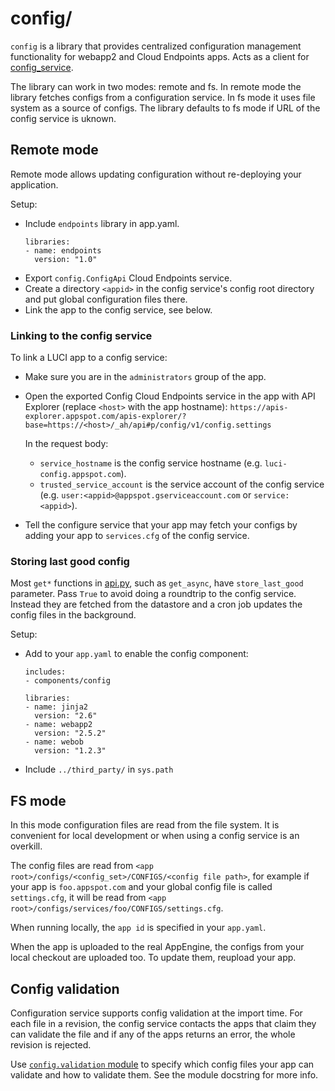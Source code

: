 # config/

`config` is a library that provides centralized configuration management
functionality for webapp2 and Cloud Endpoints apps. Acts as a client
for [config_service](../../../config_service).

The library can work in two modes: remote and fs. In remote mode the library
fetches configs from a configuration service. In fs mode it uses file system
as a source of configs. The library defaults to fs mode if URL of the config
service is uknown.

## Remote mode

Remote mode allows updating configuration without re-deploying your application.

Setup:

*   Include `endpoints` library in app.yaml.
    ```
    libraries:
    - name: endpoints
      version: "1.0"
    ```
*   Export `config.ConfigApi` Cloud Endpoints service.
*   Create a directory `<appid>` in the config service's config root directory
    and put global configuration files there.
*   Link the app to the config service, see below.

### Linking to the config service

To link a LUCI app to a config service:

*   Make sure you are in the `administrators` group of the app.
*   Open the exported Config Cloud Endpoints service in the app with API
    Explorer (replace `<host>` with the app hostname):
    `https://apis-explorer.appspot.com/apis-explorer/?base=https://<host>/_ah/api#p/config/v1/config.settings`

    In the request body:

    *  `service_hostname` is the config service hostname (e.g.
       `luci-config.appspot.com`).
    *  `trusted_service_account` is the service account of the config service
        (e.g. `user:<appid>@appspot.gserviceaccount.com` or `service:<appid>`).
*   Tell the configure service that your app may fetch your configs by
    adding your app to `services.cfg` of the config service.

### Storing last good config

Most `get*` functions in [api.py](api.py), such as `get_async`, have
`store_last_good` parameter.
Pass `True` to avoid doing a roundtrip to the config service.
Instead they are fetched from the datastore and a cron job updates the config
files in the background.

Setup:

  - Add to your `app.yaml` to enable the config component:

    ```
    includes:
    - components/config

    libraries:
    - name: jinja2
      version: "2.6"
    - name: webapp2
      version: "2.5.2"
    - name: webob
      version: "1.2.3"
    ```

  - Include `../third_party/` in `sys.path`

## FS mode

In this mode configuration files are read from the file system. It is convenient
for local development or when using a config service is an overkill.

The config files are read from
`<app root>/configs/<config_set>/CONFIGS/<config file path>`, for example if
your app is `foo.appspot.com` and your global config file is called
`settings.cfg`, it will be read from
`<app root>/configs/services/foo/CONFIGS/settings.cfg`.

When running locally, the `app id` is specified in your `app.yaml`.

When the app is uploaded to the real AppEngine, the configs from your local
checkout are uploaded too. To update them, reupload your app.

## Config validation

Configuration service supports config validation at the import time.
For each file in a revision, the config service contacts the apps that claim
they can validate the file and if any of the apps returns an error, the whole
revision is rejected.

Use [`config.validation` module](./validation.py) to specify which config files
your app can validate and how to validate them. See the module docstring for
more info.
